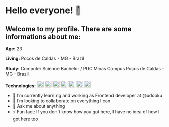 # Hello everyone! 👋

## Welcome to my profile. There are some informations about me:

__Age:__ 23

__Living:__ Poços de Caldas - MG - Brazil

__Study:__ Computer Science Bachelor / PUC Minas Campus Poços de Caldas - MG - Brazil

__Technologies:__ <a href="https://www.w3.org/TR/html5/" title="HTML5"><img src="https://github.com/tomchen/stack-icons/blob/master/logos/html-5.svg" alt="HTML5" width="21px" height="21px"></a>
 <a href="https://www.w3.org/TR/CSS/" title="CSS3"><img src="https://github.com/tomchen/stack-icons/blob/master/logos/css-3.svg" alt="CSS3" width="21px" height="21px"></a>
 <a href="https://developer.mozilla.org/en-US/docs/Web/JavaScript" title="JavaScript"><img src="https://github.com/tomchen/stack-icons/blob/master/logos/javascript.svg" alt="JavaScript" width="21px" height="21px"></a> <a href="https://www.java.com/" title="Java"><img src="https://github.com/tomchen/stack-icons/blob/master/logos/java.svg" alt="Java" width="21px" height="21px"></a>
 <a href="https://www.python.org/" title="Python"><img src="https://github.com/tomchen/stack-icons/blob/master/logos/python.svg" alt="Python" width="21px" height="21px"></a>
 <a href="https://pt-br.reactjs.org/" title="ReactJS"><img src="https://github.com/tomchen/stack-icons/blob/master/logos/react.svg" alt="ReactJS" width="21px" height="21px"></a>
  <a href="https://nodejs.org//" title="NodeJS"><img src="https://github.com/tomchen/stack-icons/blob/master/logos/nodejs-icon.svg" alt="NodeJS" width="21px" height="21px"></a>
  


- 🌱 I’m currently learning and working as Frontend developer at @udooku
- 👯 I’m looking to collaborate on everything I can
- 💬 Ask me about anything
- ⚡ Fun fact: If you don't know how you got here, I have no idea of how I got here too
